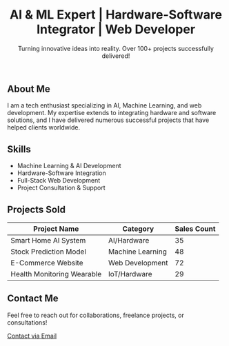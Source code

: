 <!DOCTYPE html>
<html lang="en">
<head>
  <meta charset="UTF-8">
  <meta name="viewport" content="width=device-width, initial-scale=1.0">
  <title>GitHub Profile - AI & Web Developer</title>
</head>
<body>

  <!-- Profile Header with Background Image -->
  <header class="profile-header">
    <div class="header-content">
      <h1>AI & ML Expert | Hardware-Software Integrator | Web Developer</h1>
      <p>Turning innovative ideas into reality. Over 100+ projects successfully delivered!</p>
    </div>
  </header>

  <!-- About Section -->
  <section class="about">
    <h2>About Me</h2>
    <p>I am a tech enthusiast specializing in AI, Machine Learning, and web development. My expertise extends to integrating hardware and software solutions, and I have delivered numerous successful projects that have helped clients worldwide.</p>
  </section>

  <!-- Skills Section -->
  <section class="skills">
    <h2>Skills</h2>
    <ul>
      <li>Machine Learning & AI Development</li>
      <li>Hardware-Software Integration</li>
      <li>Full-Stack Web Development</li>
      <li>Project Consultation & Support</li>
    </ul>
  </section>

  <!-- Projects Sold Table -->
  <section class="projects">
    <h2>Projects Sold</h2>
    <table>
      <thead>
        <tr>
          <th>Project Name</th>
          <th>Category</th>
          <th>Sales Count</th>
        </tr>
      </thead>
      <tbody>
        <tr>
          <td>Smart Home AI System</td>
          <td>AI/Hardware</td>
          <td>35</td>
        </tr>
        <tr>
          <td>Stock Prediction Model</td>
          <td>Machine Learning</td>
          <td>48</td>
        </tr>
        <tr>
          <td>E-Commerce Website</td>
          <td>Web Development</td>
          <td>72</td>
        </tr>
        <tr>
          <td>Health Monitoring Wearable</td>
          <td>IoT/Hardware</td>
          <td>29</td>
        </tr>
      </tbody>
    </table>
  </section>

  <!-- Contact Section -->
  <section class="contact">
    <h2>Contact Me</h2>
    <p>Feel free to reach out for collaborations, freelance projects, or consultations!</p>
    <a href="mailto:youremail@example.com" class="contact-btn">Contact via Email</a>
  </section>

</body>
</html>
